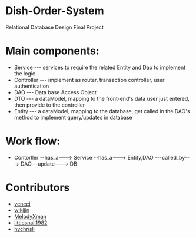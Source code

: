 # Dish-Order-System
Relational Database Design Final Project

# Main components:
- Service --- services to require the related Entity and Dao to implement the logic
- Controller --- implement as router, transaction controller, user authentication
- DAO --- Data base Access Object
- DTO --- a dataModel, mapping to the front-end's data user just entered, then provide to the controller  
- Entity --- a dataModel, mapping to the database, get called in the DAO's method to implement query/updates in database

# Work flow:
- Contorller  --has_a--->   Service --has_a--->  Entity,DAO  ---called_by--->   DAO  --update--->   DB

# Contributors

* [vencci](https://github.com/vencci)
* [wikijin](https://github.com/wikijin)
* [MelodyXman](https://github.com/MelodyXman)
* [littlesnail1982](https://github.com/littlesnail1982)
* [hychrisli](https://github.com/hychrisli)



